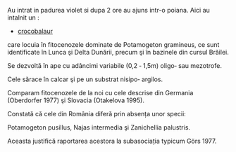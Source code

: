 Au intrat in padurea violet si dupa 2 ore au ajuns intr-o poiana.
Aici au intalnit un :
  - [crocobalaur](croco/croco.md)

care locuia în fitocenozele dominate de Potamogeton gramineus, ce sunt identificate în
Lunca  şi Delta Dunării, precum şi în bazinele din cursul Brăilei. 

Se dezvoltă în ape cu adâncimi variabile (0,2 ‐ 1,5m) oligo‐ sau mezotrofe. 

Cele sărace în calcar şi pe un substrat nisipo‐ argilos.

Comparam fitocenozele de la noi cu cele descrise din Germania (Oberdorfer 1977) şi Slovacia (Otakelova 1995).

Constată că cele din România diferă prin absența unor specii:

 Potamogeton pusillus, Najas intermedia şi Zanichellia palustris.

Aceasta justifică raportarea acestora la subasociația typicum Görs 1977.


